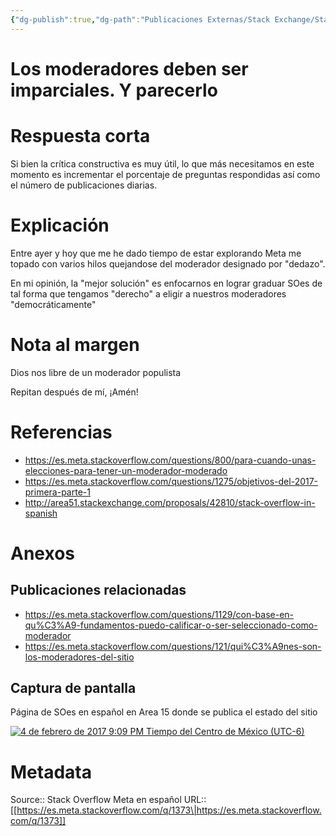 ```yaml
---
{"dg-publish":true,"dg-path":"Publicaciones Externas/Stack Exchange/Stack Overflow en español/Stack Overflow en español Meta/es.meta.stackoverflow.com-1373.md","permalink":"/publicaciones-externas/stack-exchange/stack-overflow-en-espanol/stack-overflow-en-espanol-meta/es-meta-stackoverflow-com-1373/","title":"Los moderadores deben ser imparciales. Y parecerlo","hide":true,"noteIcon":"\"0\"","created":"2024-04-03T12:49:10.510-06:00","updated":"2024-04-05T16:43:58.853-06:00"}
---
```


# Los moderadores deben ser imparciales. Y parecerlo

# Respuesta corta
Si bien la crítica constructiva es muy útil, lo que más necesitamos en este momento es incrementar el porcentaje de preguntas respondidas así como el número de publicaciones diarias.

# Explicación
Entre ayer y hoy que me he dado tiempo de estar explorando Meta me topado con varios hilos quejandose del moderador designado por "dedazo". 

En mi opinión, la "mejor solución" es enfocarnos en lograr graduar SOes de tal forma que tengamos "derecho" a eligir a nuestros moderadores "democráticamente"

# Nota al margen
Dios nos libre de un moderador populista

Repitan después de mí, ¡Amén!

# Referencias

- https://es.meta.stackoverflow.com/questions/800/para-cuando-unas-elecciones-para-tener-un-moderador-moderado
- https://es.meta.stackoverflow.com/questions/1275/objetivos-del-2017-primera-parte-1
- http://area51.stackexchange.com/proposals/42810/stack-overflow-in-spanish


# Anexos
## Publicaciones relacionadas
- https://es.meta.stackoverflow.com/questions/1129/con-base-en-qu%C3%A9-fundamentos-puedo-calificar-o-ser-seleccionado-como-moderador
- https://es.meta.stackoverflow.com/questions/121/qui%C3%A9nes-son-los-moderadores-del-sitio

## Captura de pantalla
Página de SOes en español en Area 15 donde se publica el estado del sitio

[![4 de febrero de 2017 9:09 PM Tiempo del Centro de México (UTC-6)][1]][1]


  [1]: https://i.stack.imgur.com/EZVSc.png

# Metadata
Source:: Stack Overflow Meta en español
URL:: [[https://es.meta.stackoverflow.com/q/1373\|https://es.meta.stackoverflow.com/q/1373]]

